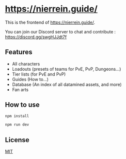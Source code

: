 # https://nierrein.guide/

This is the frontend of https://nierrein.guide/.

You can join our Discord server to chat and contribute : https://discord.gg/swgHJJdt7f


## Features

- All characters
- Loadouts (presets of teams for PvE, PvP, Dungeons...)
- Tier lists (for PvE and PvP)
- Guides (How to...)
- Database (An index of all datamined assets, and more)
- Fan arts

## How to use

```bash
npm install
```

```bash
npm run dev
```

## License

[MIT](./LICENSE)